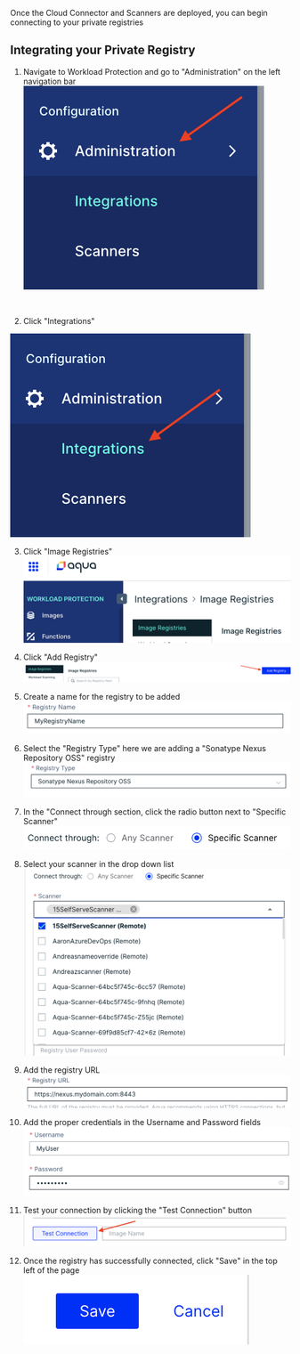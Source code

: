 Once the Cloud Connector and Scanners are deployed, you can begin connecting to your private registries

## Integrating your Private Registry

1. Navigate to Workload Protection and go to "Administration" on the left navigation bar
![](../shiftleft/images/integrations1.png)
<br>

2. Click "Integrations"

![](../shiftleft/images/integrations.png)

3. Click "Image Registries"
![](../shiftleft/images/registries.png)

4. Click "Add Registry"
![](../shiftleft/images/addreg.png)

5. Create a name for the registry to be added
![](../shiftleft/images/regname.png)

6. Select the "Registry Type" here we are adding a "Sonatype Nexus Repository OSS" registry
![](../shiftleft/images/regtype.png)

7. In the "Connect through section, click the radio button next to "Specific Scanner"
![](../shiftleft/images/scanradio.png)

8. Select your scanner in the drop down list
![](../shiftleft/images/specificscan.png)

9. Add the registry URL
![](../shiftleft/images/regurl.png)

10. Add the proper credentials in the Username and Password fields
![](../shiftleft/images/regpw.png)

11. Test your connection by clicking the "Test Connection" button
![](../shiftleft/images/testcon.png)

12. Once the registry has successfully connected, click "Save" in the top left of the page
![](../shiftleft/images/savereg.png)

